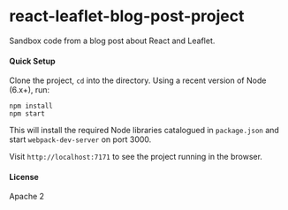 # react-leaflet-blog-post-project
Sandbox code from a blog post about React and Leaflet.

#### Quick Setup

Clone the project, `cd` into the directory. Using a recent version of Node (6.x+), run:

```
npm install
npm start
```

This will install the required Node libraries catalogued in `package.json` and start `webpack-dev-server` on port 3000.

Visit `http://localhost:7171` to see the project running in the browser.

#### License

Apache 2
